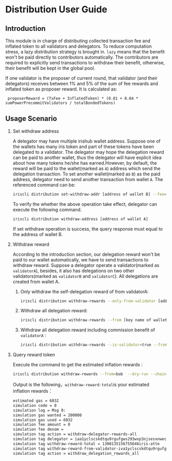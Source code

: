 # Distribution User Guide

## Introduction 

This module is in charge of distributing collected transaction fee and inflated token to all validators and delegators. 
To reduce computation stress, a lazy distribution strategy is brought in. 
`lazy` means that the benefit won't be paid directly to contributors automatically. 
The contributors are required to explicitly send transactions to withdraw their benefit, otherwise, 
their benefit will be kept in the global pool. 

If one validator is the proposer of current round, that validator (and their delegators) receives between 1% and 5% of the sum of fee rewards and inflated token as proposer reward.
It is calculated as:
```
 proposerReward = (TxFee + InflatedToken) * (0.01 + 0.04 * sumPowerPrecommitValidators / totalBondedTokens)
```
## Usage Scenario

1. Set withdraw address

    A delegator may have multiple irishub wallet address. Suppose one of the wallets has many iris token and part of these tokens have been delegated to a validator. The delegator may hope the delegation reward can be paid to another wallet, thus the delegator will have explicit idea about how many tokens he/she has earned.However, by default, the reward will be paid to the wallet(marked as `A`) address which send the delegation transaction. To set another wallet(marked as `B`) as the paid address, delegator need to send another transaction from wallet `A`. The referenced command can be:
    ```bash
    iriscli distribution set-withdraw-addr [address of wallet B] --fee=0.3iris --from=[key name of wallet A] --chain-id=[chain-id]
    ```  
    To verify the whether the above operation take effect, delegator can execute the following command.
    ```bash
    iriscli distribution withdraw-address [address of wallet A]
    ```
    If set withdraw operation is success, the query response must equal to the address of wallet B.

2. Withdraw reward 

    According to the introduction section, our delegation reward won't be paid to our wallet automatically, we have to send transactions to withdraw reward.
    Suppose a delegator operate a validator(marked as `validatorA`), besides, it also has delegations on two other validators(marked as `validatorB` and `validatorC`). All delegations are created from wallet A.
    
    1. Only withdraw the self-delegation reward of from validatorA:
        ```bash
        iriscli distribution withdraw-rewards --only-from-validator [address of validatorA] --from [key name of wallet A] --fee=0.3iris --chain-id=[chain-id]
        ```
    2. Withdraw all delegation reward:
        ```bash
        iriscli distribution withdraw-rewards --from [key name of wallet A] --fee=0.3iris --chain-id=[chain-id]
        ```
    3. Withdraw all delegation reward including commission benefit of `validatorA` :
        ```bash
        iriscli distribution withdraw-rewards --is-validator=true --from [key name of wallet A] --fee=0.3iris --chain-id=[chain-id]
        ```
        
3. Query reward token

    Execute the command to get the estimated inflation rewards :
    
    ```bash
    iriscli distribution withdraw-rewards --from=bob  --dry-run --chain-id=test-irishub --fee=0.3iris  --commit
    ```
    
    Output is the following，`withdraw-reward-total`is your estimated inflation rewards：
    
    ```bash
    estimated gas = 6032
    simulation code = 0
    simulation log = Msg 0:
    simulation gas wanted = 200000
    simulation gas used = 6032
    simulation fee amount = 0
    simulation fee denom =
    simulation tag action = withdraw-delegator-rewards-all
    simulation tag delegator = iaa1yclscskdtqu9rgufgws293wxp3njsesxnwecxs
    simulation tag withdraw-reward-total = 1308135156755646iris-atto
    simulation tag withdraw-reward-from-validator-iva1yclscskdtqu9rgufgws293wxp3njsesxxlnhmh = 1308135156755646iris-atto
    simulation tag action = withdraw_delegation_rewards_all    
    
    ```

